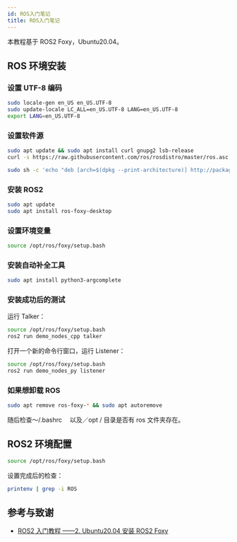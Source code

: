 ```yaml
---
id: ROS入门笔记
title: ROS入门笔记
---
```


本教程基于 ROS2 Foxy，Ubuntu20.04。

## ROS 环境安装

### 设置 UTF-8 编码

```bash
sudo locale-gen en_US en_US.UTF-8
sudo update-locale LC_ALL=en_US.UTF-8 LANG=en_US.UTF-8
export LANG=en_US.UTF-8
```

### 设置软件源

```bash
sudo apt update && sudo apt install curl gnupg2 lsb-release
curl -s https://raw.githubusercontent.com/ros/rosdistro/master/ros.asc | sudo apt-key add -
```

```bash
sudo sh -c 'echo "deb [arch=$(dpkg --print-architecture)] http://packages.ros.org/ros2/ubuntu $(lsb_release -cs) main" > /etc/apt/sources.list.d/ros2-latest.list'
```

### 安装 ROS2

```bash
sudo apt update
sudo apt install ros-foxy-desktop
```

### 设置环境变量

```bash
source /opt/ros/foxy/setup.bash
```

### 安装自动补全工具

```bash
sudo apt install python3-argcomplete
```

### 安装成功后的测试

运行 Talker：

```bash
source /opt/ros/foxy/setup.bash
ros2 run demo_nodes_cpp talker
```

打开一个新的命令行窗口，运行 Listener：

```bash
source /opt/ros/foxy/setup.bash
ros2 run demo_nodes_py listener
```

### 如果想卸载 ROS

```bash
sudo apt remove ros-foxy-* && sudo apt autoremove
```

随后检查～/.bashrc 　以及／opt / 目录是否有 ros 文件夹存在。

## ROS2 环境配置

```bash
source /opt/ros/foxy/setup.bash
```

设置完成后的检查：

```bash
printenv | grep -i ROS
```


## 参考与致谢

- [ROS2 入门教程 ——2. Ubuntu20.04 安装 ROS2 Foxy](https://www.guyuehome.com/10226)


